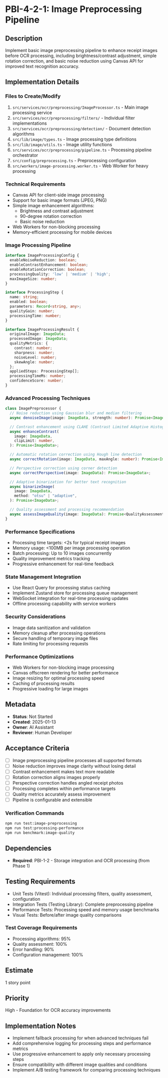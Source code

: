 # PBI-4-2-1: Image Preprocessing Pipeline

## Description

Implement basic image preprocessing pipeline to enhance receipt images before OCR processing,
including brightness/contrast adjustment, simple rotation correction, and basic noise reduction
using Canvas API for improved text recognition accuracy.

## Implementation Details

### Files to Create/Modify

1. `src/services/ocr/preprocessing/ImageProcessor.ts` - Main image processing service
2. `src/services/ocr/preprocessing/filters/` - Individual filter implementations
3. `src/services/ocr/preprocessing/detection/` - Document detection algorithms
4. `src/lib/image/types.ts` - Image processing type definitions
5. `src/lib/image/utils.ts` - Image utility functions
6. `src/services/ocr/preprocessing/pipeline.ts` - Processing pipeline orchestrator
7. `src/config/preprocessing.ts` - Preprocessing configuration
8. `src/workers/image-processing.worker.ts` - Web Worker for heavy processing

### Technical Requirements

- Canvas API for client-side image processing
- Support for basic image formats (JPEG, PNG)
- Simple image enhancement algorithms:
  - Brightness and contrast adjustment
  - 90-degree rotation correction
  - Basic noise reduction
- Web Workers for non-blocking processing
- Memory-efficient processing for mobile devices

### Image Processing Pipeline

```typescript
interface ImageProcessingConfig {
  enableNoiseReduction: boolean;
  enableContrastEnhancement: boolean;
  enableRotationCorrection: boolean;
  processingQuality: 'low' | 'medium' | 'high';
  maxImageSize: number;
}

interface ProcessingStep {
  name: string;
  enabled: boolean;
  parameters: Record<string, any>;
  qualityGain: number;
  processingTime: number;
}

interface ImageProcessingResult {
  originalImage: ImageData;
  processedImage: ImageData;
  qualityMetrics: {
    contrast: number;
    sharpness: number;
    noiseLevel: number;
    skewAngle: number;
  };
  appliedSteps: ProcessingStep[];
  processingTimeMs: number;
  confidenceScore: number;
}
```

### Advanced Processing Techniques

```typescript
class ImagePreprocessor {
  // Noise reduction using Gaussian blur and median filtering
  async denoiseImage(image: ImageData, strength: number): Promise<ImageData>;

  // Contrast enhancement using CLAHE (Contrast Limited Adaptive Histogram Equalization)
  async enhanceContrast(
    image: ImageData,
    clipLimit: number,
  ): Promise<ImageData>;

  // Automatic rotation correction using Hough line detection
  async correctRotation(image: ImageData, maxAngle: number): Promise<ImageData>;

  // Perspective correction using corner detection
  async correctPerspective(image: ImageData): Promise<ImageData>;

  // Adaptive binarization for better text recognition
  async binarizeImage(
    image: ImageData,
    method: "otsu" | "adaptive",
  ): Promise<ImageData>;

  // Quality assessment and processing recommendation
  async assessImageQuality(image: ImageData): Promise<QualityAssessment>;
}
```

### Performance Specifications

- Processing time targets: <2s for typical receipt images
- Memory usage: <100MB per image processing operation
- Batch processing: Up to 10 images concurrently
- Quality improvement metrics tracking
- Progressive enhancement for real-time feedback

### State Management Integration

- Use React Query for processing status caching
- Implement Zustand store for processing queue management
- WebSocket integration for real-time processing updates
- Offline processing capability with service workers

### Security Considerations

- Image data sanitization and validation
- Memory cleanup after processing operations
- Secure handling of temporary image files
- Rate limiting for processing requests

### Performance Optimizations

- Web Workers for non-blocking image processing
- Canvas offscreen rendering for better performance
- Image resizing for optimal processing speed
- Caching of processing results
- Progressive loading for large images

## Metadata

- **Status**: Not Started
- **Created**: 2025-01-13
- **Owner**: AI Assistant
- **Reviewer**: Human Developer

## Acceptance Criteria

- [ ] Image preprocessing pipeline processes all supported formats
- [ ] Noise reduction improves image clarity without losing detail
- [ ] Contrast enhancement makes text more readable
- [ ] Rotation correction aligns images properly
- [ ] Perspective correction handles angled receipt photos
- [ ] Processing completes within performance targets
- [ ] Quality metrics accurately assess improvement
- [ ] Pipeline is configurable and extensible

### Verification Commands

```bash
npm run test:image-preprocessing
npm run test:processing-performance
npm run benchmark:image-quality
```

## Dependencies

- **Required**: PBI-1-2 - Storage integration and OCR processing (from Phase 1)

## Testing Requirements

- Unit Tests (Vitest): Individual processing filters, quality assessment, configuration
- Integration Tests (Testing Library): Complete preprocessing pipeline
- Performance Tests: Processing speed and memory usage benchmarks
- Visual Tests: Before/after image quality comparisons

### Test Coverage Requirements

- Processing algorithms: 95%
- Quality assessment: 100%
- Error handling: 90%
- Configuration management: 100%

## Estimate

1 story point

## Priority

High - Foundation for OCR accuracy improvements

## Implementation Notes

- Implement fallback processing for when advanced techniques fail
- Add comprehensive logging for processing steps and performance metrics
- Use progressive enhancement to apply only necessary processing steps
- Ensure compatibility with different image qualities and conditions
- Implement A/B testing framework for comparing processing techniques
